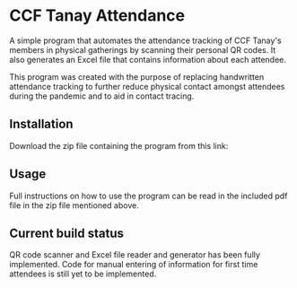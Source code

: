 # CCF Tanay Attendance

A simple program that automates the attendance tracking of CCF Tanay's members in physical gatherings by scanning their personal QR codes. It also generates an Excel file that contains information about each attendee.

This program was created with the purpose of replacing handwritten attendance tracking to further reduce physical contact amongst attendees during the pandemic and to aid in contact tracing.

## Installation

Download the zip file containing the program from this link:

## Usage

Full instructions on how to use the program can be read in the included pdf file in the zip file mentioned above.

## Current build status

QR code scanner and Excel file reader and generator has been fully implemented. Code for manual entering of information for first time attendees is still yet to be implemented.